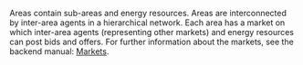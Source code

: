 Areas contain sub-areas and energy resources. Areas are interconnected by inter-area agents in a hierarchical network. Each area has a market on which inter-area agents (representing other markets) and energy resources can post bids and offers. For further information about the markets, see the backend manual: [Markets](markets.md).